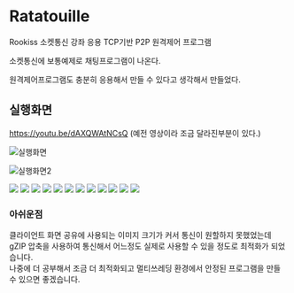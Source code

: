 # Ratatouille
Rookiss 소켓통신 강좌 응용 TCP기반 P2P 원격제어 프로그램



소켓통신에 보통예제로 채팅프로그램이 나온다.

원격제어프로그램도 충분히 응용해서 만들 수 있다고 생각해서 만들었다. 


## 실행화면


https://youtu.be/dAXQWAtNCsQ
(예전 영상이라 조금 달라진부분이 있다.)

![실행화면](https://github.com/parkjunhoo/Ratatouille/assets/56852562/a652a1ec-bb37-45d8-9931-19a0f2bc6ed2)

![실행화면2](https://github.com/parkjunhoo/Ratatouille/assets/56852562/30cf70c1-1985-4fbc-8ed9-2b4a838c4c4f)


<img src="https://user-images.githubusercontent.com/56852562/258001834-316704a7-5b81-48ef-8b4b-756fd27ae8bb.jpg">

<img src="https://user-images.githubusercontent.com/56852562/258001838-d2c925ad-e257-4a07-b34d-cc05da712e80.jpg">

<img src="https://user-images.githubusercontent.com/56852562/258001842-5257194f-fdf4-410e-ae3f-90dba4c61252.jpg">

<img src="https://user-images.githubusercontent.com/56852562/258001844-3bbf3641-4715-4ffb-896b-d161e13d9cbb.jpg">

<img src="https://user-images.githubusercontent.com/56852562/258001847-41ba3da6-add1-414b-94b8-5780b5cae151.jpg">

<img src="https://user-images.githubusercontent.com/56852562/258001849-d598359a-68e7-4fbe-99d2-9a162576811b.jpg">

<img src="https://user-images.githubusercontent.com/56852562/258001850-7e4e4615-c3c7-4793-81ed-faad0af8a620.jpg">

<img src="https://user-images.githubusercontent.com/56852562/258001851-ac83fd9d-ee8d-4624-b6ca-a50b08b061e8.jpg">

<img src="https://user-images.githubusercontent.com/56852562/258001852-1eccd3f2-1af3-4a6a-ba8f-5b01b7e7a41b.jpg">

<img src="https://user-images.githubusercontent.com/56852562/258001853-16774740-754f-4b22-9b5f-fe9a77c3fcdc.jpg">

<img src="https://user-images.githubusercontent.com/56852562/258001857-bb526a4a-fa6e-423e-bc46-fe221b8e38b4.jpg">

<img src="https://user-images.githubusercontent.com/56852562/258001859-8a71324d-a643-4331-9acd-8058bcf59ab9.jpg">





### 아쉬운점 

클라이언트 화면 공유에 사용되는 이미지 크기가 커서 통신이 원할하지 못했었는데<br>
gZIP 압축을 사용하여 통신해서 어느정도 실제로 사용할 수 있을 정도로 최적화가 되었습니다.<br>
나중에 더 공부해서 조금 더 최적화되고 멀티쓰레딩 환경에서 안정된 프로그램을 만들 수 있으면 좋겠습니다.

